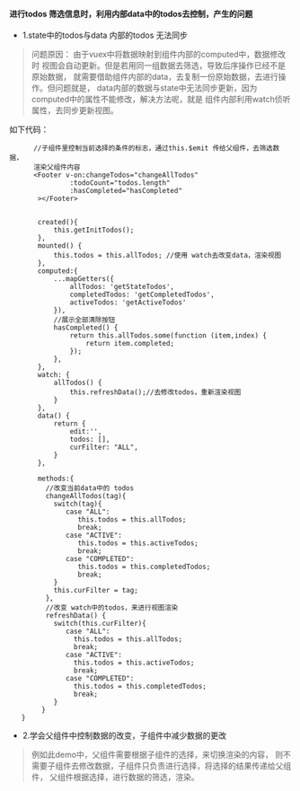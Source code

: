 #### 进行todos 筛选信息时，利用内部data中的todos去控制，产生的问题
  - 1.state中的todos与data 内部的todos 无法同步
  >问题原因：
  由于vuex中将数据映射到组件内部的computed中，数据修改时
  视图会自动更新。但是若用同一组数据去筛选，导致后序操作已经不是原始数据，
  就需要借助组件内部的data，去复制一份原始数据，去进行操作。但问题就是，
  data内部的数据与state中无法同步更新，因为computed中的属性不能修改，解决方法呢，就是
  组件内部利用watch侦听属性，去同步更新视图。
  
  如下代码：
  ```  
        //子组件里控制当前选择的条件的标志，通过this.$emit 传给父组件，去筛选数据，
        渲染父组件内容
        <Footer v-on:changeTodos="changeAllTodos"
                 :todoCount="todos.length"
                 :hasCompleted="hasCompleted"
         ></Footer>
         
         
         created(){
             this.getInitTodos();
         },
         mounted() {
             this.todos = this.allTodos; //使用 watch去改变data，渲染视图
         },
         computed:{
             ...mapGetters({
                 allTodos: 'getStateTodos',
                 completedTodos: 'getCompletedTodos',
                 activeTodos: 'getActiveTodos'
             }),
             //展示全部清除按钮
             hasCompleted() {
                 return this.allTodos.some(function (item,index) {
                     return item.completed;
                 });
             },
         },
         watch: {
             allTodos() {
                 this.refreshData();//去修改todos，重新渲染视图
             }
         },
         data() {
             return {
                 edit:'',
                 todos: [],
                 curFilter: "ALL",
             }
         },
         
         methods:{
           //改变当前data中的 todos
           changeAllTodos(tag){
             switch(tag){
                case "ALL":
                   this.todos = this.allTodos;
                   break;
                case "ACTIVE":
                   this.todos = this.activeTodos;
                   break;
                case "COMPLETED":
                   this.todos = this.completedTodos;
                   break;
             }
             this.curFilter = tag;
           },
           //改变 watch中的todos，来进行视图渲染
           refreshData() {
             switch(this.curFilter){
                case "ALL":
                  this.todos = this.allTodos;
                  break;
                case "ACTIVE":
                  this.todos = this.activeTodos;
                  break;
                case "COMPLETED":
                  this.todos = this.completedTodos;
                  break;
             }
          }
     }
  ```
  - 2.学会父组件中控制数据的改变，子组件中减少数据的更改
  > 例如此demo中，父组件需要根据子组件的选择，来切换渲染的内容，
  则不需要子组件去修改数据，子组件只负责进行选择，将选择的结果传递给父组件，
  父组件根据选择，进行数据的筛选，渲染。
  

